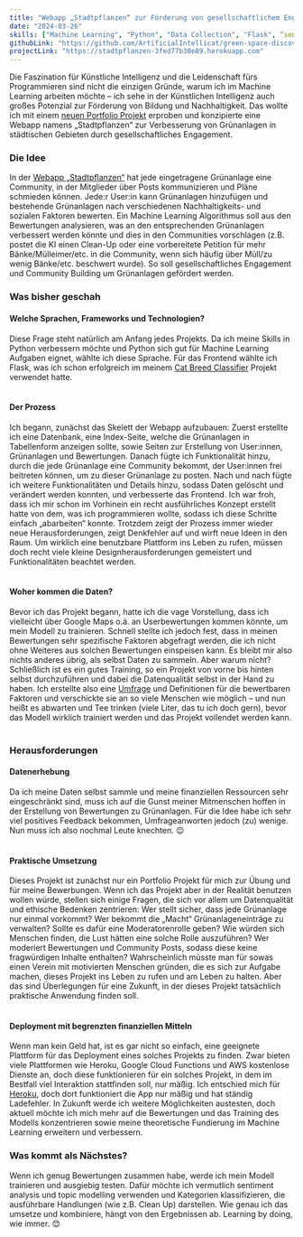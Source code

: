 ```yaml
---
title: "Webapp „Stadtpflanzen“ zur Förderung von gesellschaftlichem Engagement in Grünanlagen"
date: "2024-03-26"
skills: ["Machine Learning", "Python", "Data Collection", "Flask", “sentiment analysis”, “topic modelling”, “Projektplanung”, “Projektmanagement”]
githubLink: "https://github.com/ArtificialIntellicat/green-space-discovery"
projectLink: "https://stadtpflanzen-3fed77b30e89.herokuapp.com"
---
```


Die Faszination für Künstliche Intelligenz und die Leidenschaft fürs Programmieren sind nicht die einzigen Gründe, warum ich im Machine Learning arbeiten möchte – ich sehe in der Künstlichen Intelligenz auch großes Potenzial zur Förderung von Bildung und Nachhaltigkeit. Das wollte ich mit einem [neuen Portfolio Projekt](https://github.com/ArtificialIntellicat/green-space-discovery) erproben und konzipierte eine Webapp namens „Stadtpflanzen“ zur Verbesserung von Grünanlagen in städtischen Gebieten durch gesellschaftliches Engagement. 

### Die Idee
In der [Webapp „Stadtpflanzen“]( https://stadtpflanzen-3fed77b30e89.herokuapp.com) hat jede eingetragene Grünanlage eine Community, in der Mitglieder über Posts kommunizieren und Pläne schmieden können. Jede:r User:in kann Grünanlagen hinzufügen und bestehende Grünanlagen nach verschiedenen Nachhaltigkeits- und sozialen Faktoren bewerten. Ein Machine Learning Algorithmus soll aus den Bewertungen analysieren, was an den entsprechenden Grünanlagen verbessert werden könnte und dies in den Communities vorschlagen (z.B. postet die KI einen Clean-Up oder eine vorbereitete Petition für mehr Bänke/Mülleimer/etc. in die Community, wenn sich häufig über Müll/zu wenig Bänke/etc. beschwert wurde). So soll gesellschaftliches Engagement und Community Building um Grünanlagen gefördert werden.

### Was bisher geschah
#### Welche Sprachen, Frameworks und Technologien?
Diese Frage steht natürlich am Anfang jedes Projekts. Da ich meine Skills in Python verbessern möchte und Python sich gut für Machine Learning Aufgaben eignet, wählte ich diese Sprache. Für das Frontend wählte ich Flask, was ich schon erfolgreich im meinem [Cat Breed Classifier](https://github.com/ArtificialIntellicat/cat-breed-classifier) Projekt verwendet hatte.<br><br>

#### Der Prozess
Ich begann, zunächst das Skelett der Webapp aufzubauen: Zuerst erstellte ich eine Datenbank, eine Index-Seite, welche die Grünanlagen in Tabellenform anzeigen sollte, sowie Seiten zur Erstellung von User:innen, Grünanlagen und Bewertungen. Danach fügte ich Funktionalität hinzu, durch die jede Grünanlage eine Community bekommt, der User:innen frei beitreten können, um zu dieser Grünanlage zu posten. Nach und nach fügte ich weitere Funktionalitäten und Details hinzu, sodass Daten gelöscht und verändert werden konnten, und verbesserte das Frontend. 
Ich war froh, dass ich mir schon im Vorhinein ein recht ausführliches Konzept erstellt hatte von dem, was ich programmieren wollte, sodass ich diese Schritte einfach „abarbeiten“ konnte. Trotzdem zeigt der Prozess immer wieder neue Herausforderungen, zeigt Denkfehler auf und wirft neue Ideen in den Raum. Um wirklich eine benutzbare Plattform ins Leben zu rufen, müssen doch recht viele kleine Designherausforderungen gemeistert und Funktionalitäten beachtet werden.<br><br>

#### Woher kommen die Daten?
Bevor ich das Projekt begann, hatte ich die vage Vorstellung, dass ich vielleicht über Google Maps o.ä. an Userbewertungen kommen könnte, um mein Modell zu trainieren. Schnell stellte ich jedoch fest, dass in meinen Bewertungen sehr spezifische Faktoren abgefragt werden, die ich nicht ohne Weiteres aus solchen Bewertungen einspeisen kann. Es bleibt mir also nichts anderes übrig, als selbst Daten zu sammeln. Aber warum nicht? Schließlich ist es ein gutes Training, so ein Projekt von vorne bis hinten selbst durchzuführen und dabei die Datenqualität selbst in der Hand zu haben. Ich erstellte also eine [Umfrage](https://docs.google.com/forms/d/e/1FAIpQLSfFvYT_Q0R6MdF7uDJtvqgTpO-LFCnmD9h3N0-4jUfiURkQCw/viewform) und Definitionen für die bewertbaren Faktoren und verschickte sie an so viele Menschen wie möglich – und nun heißt es abwarten und Tee trinken (viele Liter, das tu ich doch gern), bevor das Modell wirklich trainiert werden und das Projekt vollendet werden kann.<br><br>

### Herausforderungen
#### Datenerhebung
Da ich meine Daten selbst sammle und meine finanziellen Ressourcen sehr eingeschränkt sind, muss ich auf die Gunst meiner Mitmenschen hoffen in der Erstellung von Bewertungen zu Grünanlagen. Für die Idee habe ich sehr viel positives Feedback bekommen, Umfrageanworten jedoch (zu) wenige. Nun muss ich also nochmal Leute knechten. 😉<br><br>

#### Praktische Umsetzung
Dieses Projekt ist zunächst nur ein Portfolio Projekt für mich zur Übung und für meine Bewerbungen. Wenn ich das Projekt aber in der Realität benutzen wollen würde, stellen sich einige Fragen, die sich vor allem um Datenqualität und ethische Bedenken zentrieren: Wer stellt sicher, dass jede Grünanlage nur einmal vorkommt? Wer bekommt die „Macht“ Grünanlageneinträge zu verwalten? Sollte es dafür eine Moderatorenrolle geben? Wie würden sich Menschen finden, die Lust hätten eine solche Rolle auszuführen? Wer moderiert Bewertungen und Community Posts, sodass diese keine fragwürdigen Inhalte enthalten?
Wahrscheinlich müsste man für sowas einen Verein mit motivierten Menschen gründen, die es sich zur Aufgabe machen, dieses Projekt ins Leben zu rufen und am Leben zu halten. Aber das sind Überlegungen für eine Zukunft, in der dieses Projekt tatsächlich praktische Anwendung finden soll.<br><br>

#### Deployment mit begrenzten finanziellen Mitteln
Wenn man kein Geld hat, ist es gar nicht so einfach, eine geeignete Plattform für das Deployment eines solches Projekts zu finden. Zwar bieten viele Plattformen wie Heroku, Google Cloud Functions und AWS kostenlose Dienste an, doch diese funktionieren für ein solches Projekt, in dem im Bestfall viel Interaktion stattfinden soll, nur mäßig. Ich entschied mich für [Heroku]( https://stadtpflanzen-3fed77b30e89.herokuapp.com), doch dort funktioniert die App nur mäßig und hat ständig Ladefehler. In Zukunft werde ich weitere Möglichkeiten austesten, doch aktuell möchte ich mich mehr auf die Bewertungen und das Training des Modells konzentrieren sowie meine theoretische Fundierung im Machine Learning erweitern und verbessern.

### Was kommt als Nächstes?
Wenn ich genug Bewertungen zusammen habe, werde ich mein Modell trainieren und ausgiebig testen. Dafür möchte ich vermutlich sentiment analysis und topic modelling verwenden und Kategorien klassifizieren, die ausführbare Handlungen (wie z.B. Clean Up) darstellen. Wie genau ich das umsetze und kombiniere, hängt von den Ergebnissen ab. Learning by doing, wie immer. 😊
